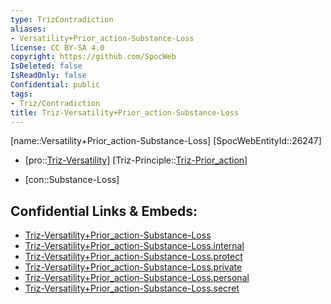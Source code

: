 ```yaml
---
type: TrizContradiction
aliases:
- Versatility+Prior_action-Substance-Loss
license: CC BY-SA 4.0
copyright: https://github.com/SpocWeb
IsDeleted: false
IsReadOnly: false
Confidential: public
tags: 
- Triz/Contradiction
title: Triz-Versatility+Prior_action-Substance-Loss
---
```

[name::Versatility+Prior_action-Substance-Loss]
[SpocWebEntityId::26247]
+ [pro::[Triz-Versatility](tech/Triz/Parameter/Triz-Versatility.md)]
[Triz-Principle::[Triz-Prior_action](tech/Triz/Principle/Triz-Prior_action.md)]
- [con::Substance-Loss]



## Confidential Links & Embeds: 
- [Triz-Versatility+Prior_action-Substance-Loss](../../../../_public/tech/Triz/Contradict/Triz-Versatility+Prior_action-Substance-Loss.md) 
- [Triz-Versatility+Prior_action-Substance-Loss.internal](../../../../_internal/tech/Triz/Contradict/Triz-Versatility+Prior_action-Substance-Loss.internal.md) 
- [Triz-Versatility+Prior_action-Substance-Loss.protect](../../../../_protect/tech/Triz/Contradict/Triz-Versatility+Prior_action-Substance-Loss.protect.md) 
- [Triz-Versatility+Prior_action-Substance-Loss.private](../../../../_private/tech/Triz/Contradict/Triz-Versatility+Prior_action-Substance-Loss.private.md) 
- [Triz-Versatility+Prior_action-Substance-Loss.personal](../../../../_personal/tech/Triz/Contradict/Triz-Versatility+Prior_action-Substance-Loss.personal.md) 
- [Triz-Versatility+Prior_action-Substance-Loss.secret](../../../../_secret/tech/Triz/Contradict/Triz-Versatility+Prior_action-Substance-Loss.secret.md) 
